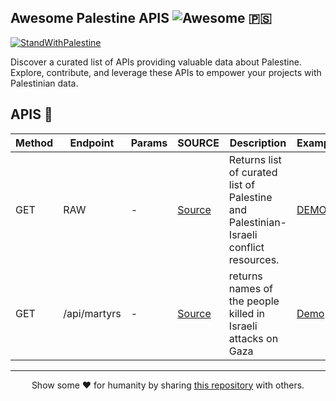 <!-- Intro -->

## Awesome Palestine APIS ![Awesome](https://badgen.net/badge/icon/Awesome/0088cc?icon=awesome&label&color=514b6d&labelColor=70616d) 🇵🇸
[![StandWithPalestine](https://github.com/Safouene1/support-palestine-banner/blob/master/StandWithPalestine.svg)](https://github.com/Safouene1/support-palestine-banner)


Discover a curated list of APIs providing valuable data about Palestine. Explore, contribute, and leverage these APIs to empower your projects with Palestinian data. 

<!-- APIS list -->

## APIS 🚀

<table>
  <thead>
    <tr>
      <th>Method</th>
      <th>Endpoint</th>
      <th>Params</th>
      <th>SOURCE</th>
      <th>Description</th>
      <th>Example</th>
    </tr>
  </thead>
  <tbody>
    <tr>
      <td>GET</td>
      <td>RAW</td>
      <td>-</td>
      <td><a href="https://github.com/aborazmeh/awesome-palestine">Source</a></td>
      <td>Returns list of curated list of Palestine and Palestinian-Israeli conflict resources.</td>
      <td>
        <a href="https://raw.githubusercontent.com/Zain-ul-din/awesome-palestine-apis/master/data/awesome-palestine.json">
          DEMO
        </a>
      </td>
    </tr>
    <tr>
      <td>GET</td>
      <td>/api/martyrs</td>
      <td>-</td>
      <td><a href="https://github.com/Zain-ul-din/The-Palestinian-Side">Source</a></td>
      <td>returns names of the people killed in Israeli attacks on Gaza</td>
      <td><a href="https://www.palestineside.site/api/martyrs">Demo</a></td>
    </tr>
  </tbody>
</table>


<!-- footer -->
---

<div align="center" style="font-weight=bold">
Show some ❤️ for humanity by sharing <a href="https://github.com/Zain-ul-din/awesome-palestine-apis" target="_blank">this repository</a> with others.
</div>
